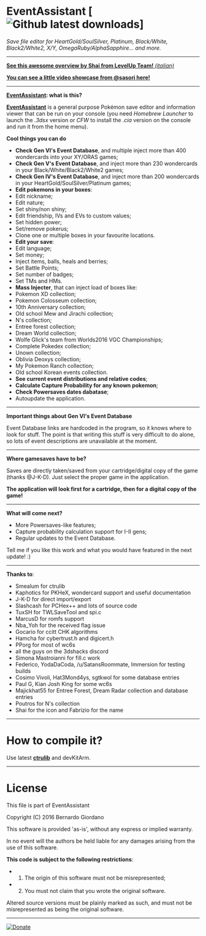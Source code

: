 # EventAssistant [![Github latest downloads](https://img.shields.io/github/downloads/BernardoGiordano/EventAssistant/total.svg)]

*Save file editor for HeartGold/SoulSilver, Platinum, Black/White, Black2/White2, X/Y, OmegaRuby/AlphaSapphire... and more.*

---

[**See this awesome overview by Shai from LevelUp Team!** *(italian)*](https://youtu.be/XGq7HydXEX8?t=9m27s)

[**You can see a little video showcase from @sasori here!**](https://www.youtube.com/watch?v=VNFr81mxjBs)

---

**[EventAssistant](https://github.com/BernardoGiordano/EventAssistant/releases): what is this?**

[**EventAssistant**](https://github.com/BernardoGiordano/EventAssistant/releases) is a general purpose Pokémon save editor and information viewer that can be run on your console (you need *Homebrew Launcher* to launch the *.3dsx* version or *CFW* to install the *.cia* version on the console and run it from the home menu).

**Cool things you can do**

* **Check Gen VI's Event Database**, and multiple inject more than 400 wondercards into your XY/ORAS games;
* **Check Gen V's Event Database**, and inject more than 230 wondercards in your Black/White/Black2/White2 games;
* **Check Gen IV's Event Database**, and inject more than 200 wondercards in your HeartGold/SoulSilver/Platinum games;
* **Edit pokemons in your boxes**:
 * Edit nickname;
 * Edit nature;
 * Set shiny/non shiny;
 * Edit friendship, IVs and EVs to custom values;
 * Set hidden power;
 * Set/remove pokerus;
 * Clone one or multiple boxes in your favourite locations.
* **Edit your save**:
 * Edit language;
 * Set money;
 * Inject items, balls, heals and berries;
 * Set Battle Points;
 * Set number of badges;
 * Set TMs and HMs.
* **Mass Injecter**, that can inject load of boxes like:
 * Pokemon XD collection;
 * Pokemon Colosseum collection;
 * 10th Anniversary collection;
 * Old school Mew and Jirachi collection;
 * N's collection;
 * Entree forest collection;
 * Dream World collection;
 * Wolfe Glick's team from Worlds2016 VGC Championships;
 * Complete Pokedex collection;
 * Unown collection;
 * Oblivia Deoxys collection;
 * My Pokemon Ranch collection;
 * Old school Korean events collection.
* **See current event distributions and relative codes**;
* **Calculate Capture Probability for any known pokemon**;
* **Check Powersaves dates dabatase**;
* Autoupdate the application.

---

**Important things about Gen VI's Event Database**

Event Database links are hardcoded in the program, so it knows where to look for stuff. The point is that writing this stuff is very difficult to do alone, so lots of event descriptions are unavailable at the moment.

---

**Where gamesaves have to be?**

Saves are directly taken/saved from your cartridge/digital copy of the game (thanks @J-K-D). Just select the proper game in the application.

**The application will look first for a cartridge, then for a digital copy of the game!**

---

**What will come next?**

* More Powersaves-like features;
* Capture probability calculation support for I-II gens;
* Regular updates to the Event Database.

Tell me if you like this work and what you would have featured in the next update! :)

---
 
**Thanks to**:

* Smealum for ctrulib
* Kaphotics for PKHeX, wondercard support and useful documentation
* J-K-D for direct import/export
* Slashcash for PCHex++ and lots of source code
* TuxSH for TWLSaveTool and spi.c
* MarcusD for romfs support
* Nba_Yoh for the received flag issue
* Gocario for ccitt CHK algorithms
* Hamcha for cybertrust.h and digicert.h
* PPorg for most of wc6s
* all the guys on the 3dshacks discord
* Simona Mastroianni for fill.c work
* Federico, YodaDaCoda, /u/SatansRoommate, Immersion for testing builds
* Cosimo Vivoli, Hat3Mond4ys, sgtkwol for some database entries
* Paul G, Kian Josh King for some wc6s
* Majickhat55 for Entree Forest, Dream Radar collection and database entries
* Poutros for N's collection
* Shai for the icon and Fabrizio for the name

---

# How to compile it?

Use latest [**ctrulib**](https://github.com/smealum/ctrulib) and devKitArm. 

---

# License

This file is part of EventAssistant

Copyright (C) 2016 Bernardo Giordano

This software is provided 'as-is', without any express or implied warranty.
 
In no event will the authors be held liable for any damages arising from the use of this software.

**This code is subject to the following restrictions**:

* 1) The origin of this software must not be misrepresented; 
* 2) You must not claim that you wrote the original software. 


Altered source versions must be plainly marked as such, and must not be misrepresented as being the original software.

---

[![Donate](https://img.shields.io/badge/Donate-PayPal-green.svg)](https://www.paypal.me/BernardoGiordano)
